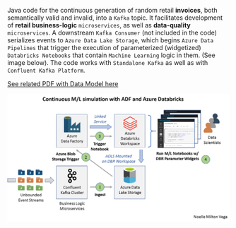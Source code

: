 Java code for the continuous generation of random retail **invoices**, both semantically valid and invalid, into a `Kafka` topic. It facilitates development of **retail business-logic** `microservices`, as well as **data-quality** `microservices`. A downstream `Kafka Consumer` (not included in the code) serializes events to `Azure Data Lake Storage`, which begins `Azure Data Pipelines` that trigger the execution of parameterized (widgetized) `Databricks Notebooks` that contain `Machine Learning` logic in them. (See image below). The code works with `Standalone Kafka` as well as with `Confluent Kafka Platform`.

[See related PDF with Data Model here](https://jupyter.ai/cml)

![Continuous M/L Simulation On Azure](resources/images/CONTINUOUS.ML.with.ADF.and.DATABRICKS.png?raw=true "Continuous M/L Simulation On Azure")

